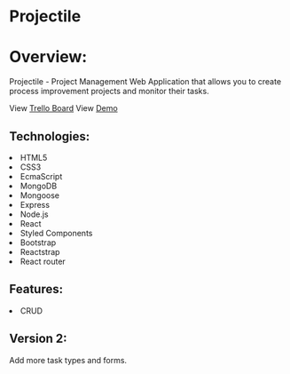 # Projectile
<h1>Overview:</h1>

Projectile - Project Management Web Application that allows you to create process improvement projects and monitor their tasks.


View <a href="https://trello.com/b/RMYvr9HC/wdi-project-4-projectile" >Trello Board</a>
View <a href="https://projectilefx.herokuapp.com/" >Demo</a>


<h2>Technologies:</h2> 
<li>HTML5</li>
<li>CSS3</li>
<li>EcmaScript</li>
<li>MongoDB</li>
<li>Mongoose</li>
<li>Express</li>
<li>Node.js</li>
<li>React</li>
<li>Styled Components</li>
<li>Bootstrap</li>
<li>Reactstrap</li>
<li>React router</li>




<h2>Features:</h2>
<li>CRUD</li>

<h2>Version 2:</h2> Add more task types and forms.